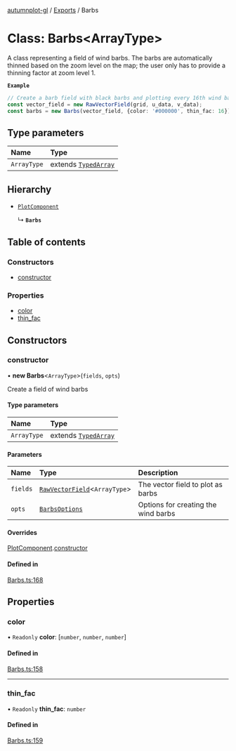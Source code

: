 [autumnplot-gl](../README.md) / [Exports](../modules.md) / Barbs

# Class: Barbs<ArrayType\>

A class representing a field of wind barbs. The barbs are automatically thinned based on the zoom level on the map; the user only has to provide a
thinning factor at zoom level 1.

**`Example`**

```ts
// Create a barb field with black barbs and plotting every 16th wind barb in both i and j at zoom level 1
const vector_field = new RawVectorField(grid, u_data, v_data);
const barbs = new Barbs(vector_field, {color: '#000000', thin_fac: 16});
```

## Type parameters

| Name | Type |
| :------ | :------ |
| `ArrayType` | extends [`TypedArray`](../modules.md#typedarray) |

## Hierarchy

- [`PlotComponent`](PlotComponent.md)

  ↳ **`Barbs`**

## Table of contents

### Constructors

- [constructor](Barbs.md#constructor)

### Properties

- [color](Barbs.md#color)
- [thin\_fac](Barbs.md#thin_fac)

## Constructors

### constructor

• **new Barbs**<`ArrayType`\>(`fields`, `opts`)

Create a field of wind barbs

#### Type parameters

| Name | Type |
| :------ | :------ |
| `ArrayType` | extends [`TypedArray`](../modules.md#typedarray) |

#### Parameters

| Name | Type | Description |
| :------ | :------ | :------ |
| `fields` | [`RawVectorField`](RawVectorField.md)<`ArrayType`\> | The vector field to plot as barbs |
| `opts` | [`BarbsOptions`](../interfaces/BarbsOptions.md) | Options for creating the wind barbs |

#### Overrides

[PlotComponent](PlotComponent.md).[constructor](PlotComponent.md#constructor)

#### Defined in

[Barbs.ts:168](https://github.com/tsupinie/autumnplot-gl/blob/f74c7b8/src/Barbs.ts#L168)

## Properties

### color

• `Readonly` **color**: [`number`, `number`, `number`]

#### Defined in

[Barbs.ts:158](https://github.com/tsupinie/autumnplot-gl/blob/f74c7b8/src/Barbs.ts#L158)

___

### thin\_fac

• `Readonly` **thin\_fac**: `number`

#### Defined in

[Barbs.ts:159](https://github.com/tsupinie/autumnplot-gl/blob/f74c7b8/src/Barbs.ts#L159)
